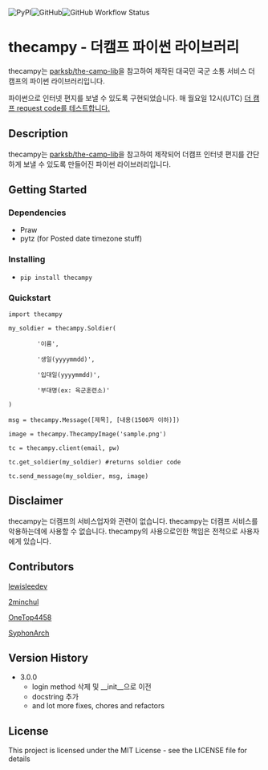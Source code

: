 ![PyPI](https://img.shields.io/pypi/v/thecampy?style=for-the-badge)![GitHub](https://img.shields.io/github/license/lewisleedev/thecampy?style=for-the-badge)![GitHub Workflow Status](https://img.shields.io/github/workflow/status/lewisleedev/thecampy/%EB%8D%94%EC%BA%A0%ED%94%84%20response%20%ED%99%95%EC%9D%B8?label=Response&style=for-the-badge)

# thecampy - 더캠프 파이썬 라이브러리

thecampy는 [parksb/the-camp-lib](https://github.com/parksb/the-camp-lib)을 참고하여 제작된 대국민 국군 소통 서비스 더 캠프의 파이썬 라이브러리입니다. 

파이썬으로 인터넷 편지를 보낼 수 있도록 구현되었습니다. 매 월요일 12시(UTC) [더 캠프 request code를 테스트합니다.](https://github.com/lewisleedev/thecampy/actions)

## Description

thecampy는 [parksb/the-camp-lib](https://github.com/parksb/the-camp-lib)을 참고하여 제작되어 더캠프 인터넷 편지를 간단하게 보낼 수 있도록 만들어진 파이썬 라이브러리입니다.

## Getting Started

### Dependencies

* Praw
* pytz (for Posted date timezone stuff)

### Installing

* `pip install thecampy`

### Quickstart

```
import thecampy

my_soldier = thecampy.Soldier(

        '이름',

        '생일(yyyymmdd)',

        '입대일(yyyymmdd)',

        '부대명(ex: 육군훈련소)'

)

msg = thecampy.Message([제목], [내용(1500자 이하)])

image = thecampy.ThecampyImage('sample.png')

tc = thecampy.client(email, pw)

tc.get_soldier(my_soldier) #returns soldier code

tc.send_message(my_soldier, msg, image)
```

## Disclaimer

thecampy는 더캠프의 서비스업자와 관련이 없습니다. thecampy는 더캠프 서비스를 악용하는데에 사용할 수 없습니다. thecampy의 사용으로인한 책임은 전적으로 사용자에게 있습니다.

## Contributors

[lewisleedev](https://github.com/lewisleedev)

[2minchul](https://github.com/2minchul)

[OneTop4458](https://github.com/OneTop4458)

[SyphonArch](https://github.com/SyphonArch)

## Version History

- 3.0.0
    - login method 삭제 및 __init__으로 이전
    - docstring 추가
    - and lot more fixes, chores and refactors

## License

This project is licensed under the MIT License - see the LICENSE file for details
